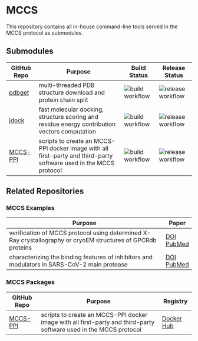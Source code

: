 # MCCS

This repository contains all in-house command-line tools served in the MCCS protocol as submodules.

## Submodules

|GitHub Repo|Purpose|Build Status|Release Status|
|-|-|-|-|
|[pdbget](https://github.com/fengzhiwei1288/pdbget)|multi-threaded PDB structure download and protein chain split|![build workflow](https://github.com/stcmz/pdbget/actions/workflows/build.yml/badge.svg)|![release workflow](https://github.com/stcmz/pdbget/actions/workflows/release.yml/badge.svg)|
|[jdock](https://github.com/fengzhiwei1288/jdock)|fast molecular docking, structure scoring and residue energy contribution vectors computation|![build workflow](https://github.com/stcmz/jdock/actions/workflows/build.yml/badge.svg)|![release workflow](https://github.com/stcmz/jdock/actions/workflows/release.yml/badge.svg)|
|[MCCS-PPI](https://github.com/fengzhiwei1288/MCCS-PPI)|scripts to create an MCCS-PPI docker image with all first-party and third-party software used in the MCCS protocol|![build workflow](https://github.com/stcmz/mccs-docker/actions/workflows/build.yml/badge.svg)|![release workflow](https://github.com/stcmz/mccs-docker/actions/workflows/release.yml/badge.svg)|


## Related Repositories

### MCCS Examples

|Purpose|Paper|
|-|-|
|verification of MCCS protocol using determined X-Ray crystallography or cryoEM structures of GPCRdb proteins|[DOI](https://doi.org/10.1093/bib/bbaa239)<br/>[PubMed](https://pubmed.ncbi.nlm.nih.gov/33051641/)|
|characterizing the binding features of inhibitors and modulators in SARS-CoV-2 main protease|[DOI](https://doi.org/10.1093/bib/bbaa260)<br/>[PubMed](https://pubmed.ncbi.nlm.nih.gov/33078827/)|

### MCCS Packages

|GitHub Repo|Purpose|Registry|
|-|-|-|
|[MCCS-PPI](https://github.com/fengzhiwei1288/MCCS-PPI)|scripts to create an MCCS-PPI docker image with all first-party and third-party software used in the MCCS protocol|[Docker Hub](https://github.com/fengzhiwei1288/MCCS-PPI)<br/>


